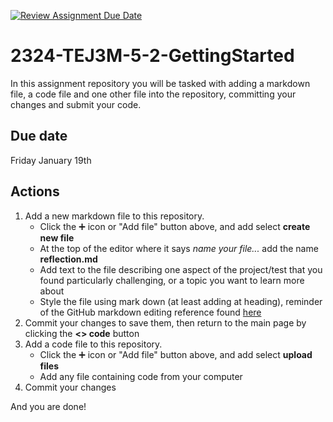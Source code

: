 [![Review Assignment Due Date](https://classroom.github.com/assets/deadline-readme-button-24ddc0f5d75046c5622901739e7c5dd533143b0c8e959d652212380cedb1ea36.svg)](https://classroom.github.com/a/kJ8WRpvm)
# 2324-TEJ3M-5-2-GettingStarted
In this assignment repository you will be tasked with adding a markdown file, a code file and one other file into the repository, committing your changes and submit your code.
## Due date
Friday January 19th
## Actions
1) Add a new markdown file to this repository.
    - Click the ➕ icon or "Add file" button above, and add select **create new file**
    - At the top of the editor where it says *name your file...* add the name **reflection.md**
    - Add text to the file describing one aspect of the project/test that you found particularly challenging, or a topic you want to learn more about
    - Style the file using mark down (at least adding at heading), reminder of the GitHub markdown editing reference found [here](https://docs.github.com/en/get-started/writing-on-github/getting-started-with-writing-and-formatting-on-github/basic-writing-and-formatting-syntax)
2) Commit your changes to save them, then return to the main page by clicking the **<> code** button
3) Add a code file to this repository.
    - Click the ➕ icon or "Add file" button above, and add select **upload files**
    - Add any file containing code from your computer
4) Commit your changes

And you are done!

